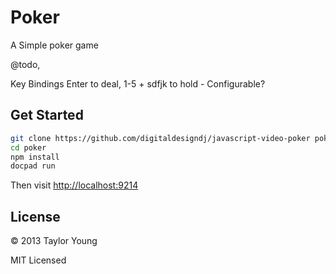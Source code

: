 # Poker

A Simple poker game

@todo, 

Key Bindings
Enter to deal, 1-5 + sdfjk to hold - Configurable?

## Get Started

```bash
git clone https://github.com/digitaldesigndj/javascript-video-poker poker
cd poker
npm install
docpad run
```

Then visit [http://localhost:9214](http://localhost:9214)

## License

&copy; 2013 Taylor Young

MIT Licensed

